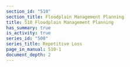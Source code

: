 ```yaml
---
section_id: "510"
section_title: Floodplain Management Planning
title: 510 Floodplain Management Planning
has_summary: true
is_activity: true
series_id: "500"
series_title: Repetitive Loss
page_in_manual: 510-1
document_depth: 2
---
```


